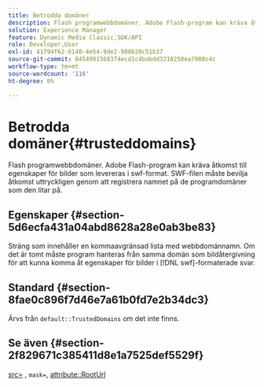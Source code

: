 ```yaml
---
title: Betrodda domäner
description: Flash programwebbdomäner. Adobe Flash-program kan kräva åtkomst till egenskaper för bilder som levereras i swf-format. SWF-filen måste bevilja åtkomst uttryckligen genom att registrera namnet på de programdomäner som den litar på.
solution: Experience Manager
feature: Dynamic Media Classic,SDK/API
role: Developer,User
exl-id: 41794f62-6140-4e54-9de2-908b20c51b37
source-git-commit: 8454991568374ecd1c4babdd3210250ea7988c4c
workflow-type: tm+mt
source-wordcount: '116'
ht-degree: 0%

---
```


# Betrodda domäner{#trusteddomains}

Flash programwebbdomäner. Adobe Flash-program kan kräva åtkomst till egenskaper för bilder som levereras i swf-format. SWF-filen måste bevilja åtkomst uttryckligen genom att registrera namnet på de programdomäner som den litar på.

## Egenskaper {#section-5d6ecfa431a04abd8628a28e0ab3be83}

Sträng som innehåller en kommaavgränsad lista med webbdomännamn. Om det är tomt måste program hanteras från samma domän som bildåtergivning för att kunna komma åt egenskaper för bilder i [!DNL swf]-formaterade svar.

## Standard {#section-8fae0c896f7d46e7a61b0fd7e2b34dc3}

Ärvs från `default::TrustedDomains` om det inte finns.

## Se även {#section-2f829671c385411d8e1a7525def5529f}

[src=](../../../../../ir-api/http-protocol/image-rendering-api-ref/c-ir-http-protocol-ref/c-ir-http-protocol-command-reference/r-ir-src.md#reference-62c98abad22149d68d405ed6aaff8272) , `mask=`, [attribute::RootUrl](../../../../../ir-api/material-cat/image-rendering-api-ref/c-ir-material-catalog/c-ir-attributes-reference/r-ir-rooturl.md#reference-b8d706a573814802bd6794223cc78402)
